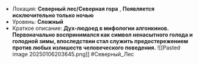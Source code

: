 - Локация: **Северный лес/Северная гора** , **Появляется исключительно только ночью**
- Уровень: **Сложный**
- Краткое описание: **Дух-людоед в мифологии алгонкинов. Первоначально воспринимался как символ ненасытного голода и голодной зимы, впоследствии стал служить предостережением против любых излишеств человеческого поведения.**
![[Pasted image 20250106203645.png]]
#Северный_Лес